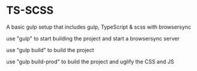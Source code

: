 # TS-SCSS
A basic gulp setup that includes gulp, TypeScript &amp; scss with browsersync

use "gulp" to start building the project and start a browsersync server

use "gulp build" to build the project

use "gulp build-prod" to build the project and uglify the CSS and JS
